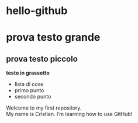 # hello-github
# prova testo grande
## prova testo piccolo
**testo in grassetto**
* lista di cose
* primo punto
* secondo punto
  
Welcome to my first repository.  
My name is Cristian. I’m learning how to use GitHub!
